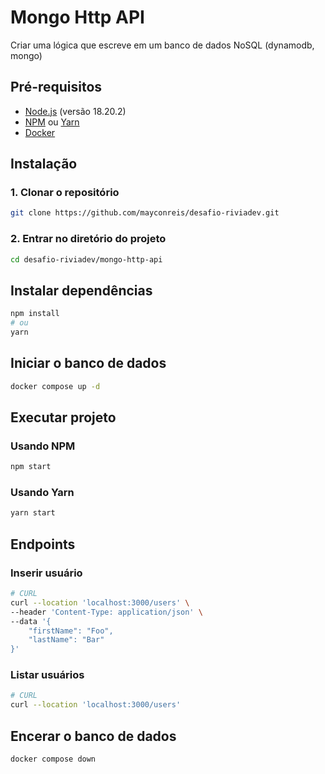 # Mongo Http API

Criar uma lógica que escreve em um banco de dados NoSQL (dynamodb, mongo)

## Pré-requisitos

- [Node.js](https://nodejs.org/) (versão 18.20.2)
- [NPM](https://www.npmjs.com/) ou [Yarn](https://yarnpkg.com/)
- [Docker](https://www.docker.com/)

## Instalação

### 1. Clonar o repositório

```bash
git clone https://github.com/mayconreis/desafio-riviadev.git
```

### 2. Entrar no diretório do projeto

```bash
cd desafio-riviadev/mongo-http-api
```

## Instalar dependências

```bash
npm install
# ou
yarn
```

## Iniciar o banco de dados

```bash
docker compose up -d
```

## Executar projeto

### Usando NPM

```bash
npm start
```

### Usando Yarn

```bash
yarn start
```

## Endpoints

### Inserir usuário

```bash
# CURL
curl --location 'localhost:3000/users' \
--header 'Content-Type: application/json' \
--data '{
    "firstName": "Foo",
    "lastName": "Bar"
}'
```

### Listar usuários

```bash
# CURL
curl --location 'localhost:3000/users'
```

## Encerar o banco de dados

```bash
docker compose down
```
